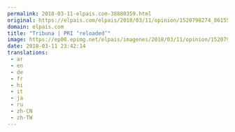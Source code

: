 ```yaml
---
permalink: 2018-03-11-elpais.com-38880359.html
original: https://elpais.com/elpais/2018/03/11/opinion/1520798274_861552.html#?ref=rss&format=simple&link=link
domain: elpais.com
title: "Tribuna | PRI ‘reloaded’"
image: https://ep00.epimg.net/elpais/imagenes/2018/03/11/opinion/1520798274_861552_1520798626_rrss_normal.jpg
date: 2018-03-11 23:42:14
translations: 
 - ar
 - en
 - de
 - fr
 - hi
 - it
 - ja
 - ru
 - zh-CN
 - zh-TW
---
```


